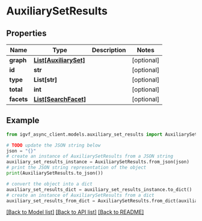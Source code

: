 # AuxiliarySetResults


## Properties

Name | Type | Description | Notes
------------ | ------------- | ------------- | -------------
**graph** | [**List[AuxiliarySet]**](AuxiliarySet.md) |  | [optional] 
**id** | **str** |  | [optional] 
**type** | **List[str]** |  | [optional] 
**total** | **int** |  | [optional] 
**facets** | [**List[SearchFacet]**](SearchFacet.md) |  | [optional] 

## Example

```python
from igvf_async_client.models.auxiliary_set_results import AuxiliarySetResults

# TODO update the JSON string below
json = "{}"
# create an instance of AuxiliarySetResults from a JSON string
auxiliary_set_results_instance = AuxiliarySetResults.from_json(json)
# print the JSON string representation of the object
print(AuxiliarySetResults.to_json())

# convert the object into a dict
auxiliary_set_results_dict = auxiliary_set_results_instance.to_dict()
# create an instance of AuxiliarySetResults from a dict
auxiliary_set_results_from_dict = AuxiliarySetResults.from_dict(auxiliary_set_results_dict)
```
[[Back to Model list]](../README.md#documentation-for-models) [[Back to API list]](../README.md#documentation-for-api-endpoints) [[Back to README]](../README.md)


